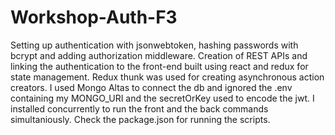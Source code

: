 # Workshop-Auth-F3
Setting up authentication with jsonwebtoken, hashing passwords with bcrypt and adding authorization middleware.
Creation of REST APIs and linking the authentication to the front-end built using react and redux for state management.
Redux thunk was used for creating asynchronous action creators.
I used Mongo Altas to connect the db and ignored the .env containing my MONGO_URI and the secretOrKey used to encode the jwt.
I installed concurrently to run the front and the back commands simultaniously.
Check the package.json for running the scripts.

